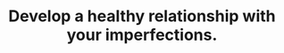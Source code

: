 ---
title: Develop a healthy relationship with your imperfections.
tags: buddhism human acceptance
---